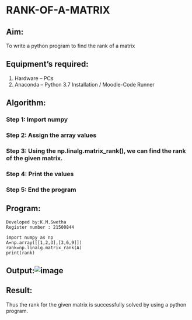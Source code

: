 # RANK-OF-A-MATRIX
## Aim:
To write a python program to find the rank of a matrix
## Equipment’s required:
1. 	Hardware – PCs
2. 	Anaconda – Python 3.7 Installation / Moodle-Code Runner
## Algorithm:
### Step 1: Import numpy
### Step 2: Assign the array values
### Step 3: Using the np.linalg.matrix_rank(), we can find the rank of the given matrix.
### Step 4: Print the values
### Step 5: End the program
## Program:
```
Developed by:K.M.Swetha
Register number : 21500844

import numpy as np
A=np.array([[1,2,3],[3,6,9]])
rank=np.linalg.matrix_rank(A)
print(rank)
```
## Output:![image](https://user-images.githubusercontent.com/94228215/154509130-39e22ed0-30df-4616-97d7-0f39802b281a.png)


## Result:
Thus the rank for the given matrix is successfully solved by  using a python program.

